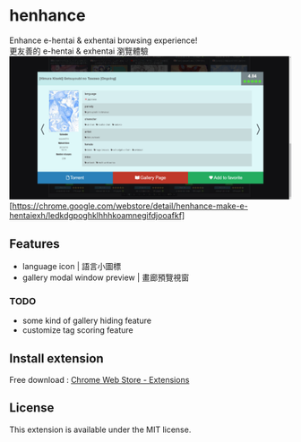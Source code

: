 # henhance
Enhance e-hentai & exhentai browsing experience!    
更友善的 e-hentai & exhentai 瀏覽體驗
![image](https://github.com/chuang861012/henhance/blob/master/readme_resource/demo.jpg)[https://chrome.google.com/webstore/detail/henhance-make-e-hentaiexh/ledkdgpoghklhhhkoamnegifdjooafkf]

## Features
- language icon | 語言小圖標
- gallery modal window preview | 畫廊預覽視窗

### TODO
- some kind of gallery hiding feature
- customize tag scoring feature

## Install extension
Free download : [Chrome Web Store - Extensions](https://chrome.google.com/webstore/detail/henhance-make-e-hentaiexh/ledkdgpoghklhhhkoamnegifdjooafkf)

## License
This extension is available under the MIT license.